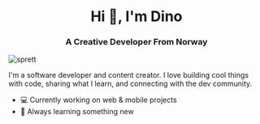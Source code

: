 <h1 align="center">Hi 👋, I'm Dino</h1>
<h3 align="center">A Creative Developer From Norway</h3>

<p align="left"> <img src="https://komarev.com/ghpvc/?username=sprett&label=Profile%20views&color=0e75b6&style=flat" alt="sprett" /> </p>


I'm a software developer and content creator. I love building cool things with code, sharing what I learn, and connecting with the dev community.

- 💻 Currently working on web & mobile projects
- 🌱 Always learning something new

